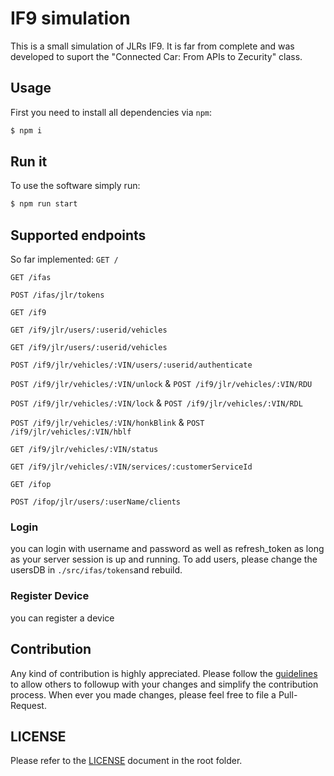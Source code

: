 # IF9 simulation
This is a small simulation of JLRs IF9. It is far from complete and was developed to suport the "Connected Car: From APIs to Zecurity" class.

## Usage

First you need to install all dependencies via `npm`:

```bash
$ npm i
```

## Run it

To use the software simply run:

```bash
$ npm run start
```

## Supported endpoints

So far implemented:
`GET /`

`GET /ifas`

`POST /ifas/jlr/tokens`

`GET /if9`

`GET /if9/jlr/users/:userid/vehicles`

`GET /if9/jlr/users/:userid/vehicles`

`POST /if9/jlr/vehicles/:VIN/users/:userid/authenticate`

`POST /if9/jlr/vehicles/:VIN/unlock` & `POST /if9/jlr/vehicles/:VIN/RDU`

`POST /if9/jlr/vehicles/:VIN/lock` & `POST /if9/jlr/vehicles/:VIN/RDL`

`POST /if9/jlr/vehicles/:VIN/honkBlink` & `POST /if9/jlr/vehicles/:VIN/hblf`

`GET /if9/jlr/vehicles/:VIN/status`

`GET /if9/jlr/vehicles/:VIN/services/:customerServiceId`

`GET /ifop`

`POST /ifop/jlr/users/:userName/clients`

### Login
you can login with username and password as well as refresh_token as long as your server session is up and running.
To add users, please change the usersDB in `./src/ifas/tokens`and rebuild.

### Register Device
you can register a device

## Contribution

Any kind of contribution is highly appreciated. Please follow the [guidelines](CONTRIBUTION.md) to allow others to followup with your changes and simplify the contribution process. When ever you made changes, please feel free to file a Pull-Request.

## LICENSE

Please refer to the [LICENSE](LICENSE) document in the root folder.
